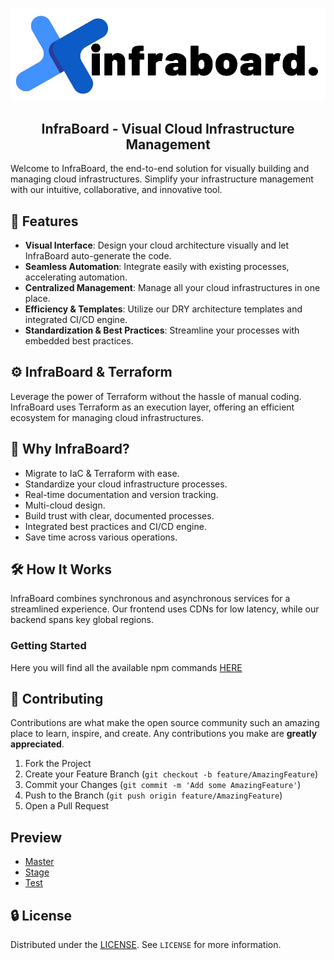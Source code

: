 <p align="center"><img src="./public/logo.png" alt="InfraBorad"/></p>

<h2 align="center">InfraBoard - Visual Cloud Infrastructure Management</h2>

Welcome to InfraBoard, the end-to-end solution for visually building and managing cloud infrastructures. Simplify your infrastructure management with our intuitive, collaborative, and innovative tool.

## 🌟 Features

- **Visual Interface**: Design your cloud architecture visually and let InfraBoard auto-generate the code.
- **Seamless Automation**: Integrate easily with existing processes, accelerating automation.
- **Centralized Management**: Manage all your cloud infrastructures in one place.
- **Efficiency & Templates**: Utilize our DRY architecture templates and integrated CI/CD engine.
- **Standardization & Best Practices**: Streamline your processes with embedded best practices.

## ⚙️ InfraBoard & Terraform

Leverage the power of Terraform without the hassle of manual coding. InfraBoard uses Terraform as an execution layer, offering an efficient ecosystem for managing cloud infrastructures.

## 🚀 Why InfraBoard?

- Migrate to IaC & Terraform with ease.
- Standardize your cloud infrastructure processes.
- Real-time documentation and version tracking.
- Multi-cloud design.
- Build trust with clear, documented processes.
- Integrated best practices and CI/CD engine.
- Save time across various operations.

## 🛠 How It Works

InfraBoard combines synchronous and asynchronous services for a streamlined experience. Our frontend uses CDNs for low latency, while our backend spans key global regions.

### Getting Started
Here you will find all the available npm commands [HERE](https://github.com/xerocodee/InfraBoard/wiki/Getting-Started)

## 🤝 Contributing

Contributions are what make the open source community such an amazing place to learn, inspire, and create. Any contributions you make are **greatly appreciated**.

1. Fork the Project
2. Create your Feature Branch (`git checkout -b feature/AmazingFeature`)
3. Commit your Changes (`git commit -m 'Add some AmazingFeature'`)
4. Push to the Branch (`git push origin feature/AmazingFeature`)
5. Open a Pull Request

## Preview

- [Master](https://master.d168r6ki0y08e.amplifyapp.com	)
- [Stage](https://stage.d168r6ki0y08e.amplifyapp.com)
- [Test](https://test.d168r6ki0y08e.amplifyapp.com)

## 🔒 License

Distributed under the [LICENSE](./LICENSE). See `LICENSE` for more information.
